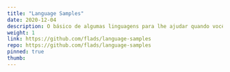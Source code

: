 ```yaml
---
title: "Language Samples"
date: 2020-12-04
description: O básico de algumas linguagens para lhe ajudar quando você esquecer ou confundir suas sintaxes.
weight: 1
link: https://github.com/flads/language-samples
repo: https://github.com/flads/language-samples
pinned: true
thumb:
---
```

